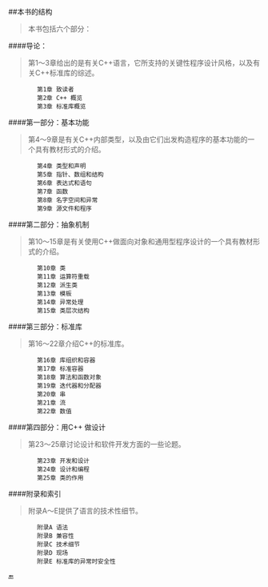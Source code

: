 ##本书的结构

>本书包括六个部分：

####导论：
>第1～3章给出的是有关C++语言，它所支持的关键性程序设计风格，以及有关C++标准库的综述。

            第1章 致读者
            第2章 C++ 概览
            第3章 标准库概览

####第一部分：基本功能
>第4～9章是有关C++内部类型，以及由它们出发构造程序的基本功能的一个具有教材形式的介绍。

            第4章 类型和声明
            第5章 指针、数组和结构
            第6章 表达式和语句
            第7章 函数
            第8章 名字空间和异常
            第9章 源文件和程序

####第二部分：抽象机制
>第10～15章是有关使用C++做面向对象和通用型程序设计的一个具有教材形式的介绍。

            第10章 类
            第11章 运算符重载
            第12章 派生类
            第13章 模板
            第14章 异常处理
            第15章 类层次结构

####第三部分：标准库
>第16～22章介绍C++的标准库。

            第16章 库组织和容器
            第17章 标准容器
            第18章 算法和函数对象
            第19章 迭代器和分配器
            第20章 串
            第21章 流
            第22章 数值

####第四部分：用C++ 做设计
>第23～25章讨论设计和软件开发方面的一些论题。

            第23章 开发和设计
            第24章 设计和编程
            第25章 类的作用

####附录和索引
>附录A～E提供了语言的技术性细节。

            附录A 语法
            附录B 兼容性
            附录C 技术细节
            附录D 现场
            附录E 标准库的异常时安全性
    
    
🔚